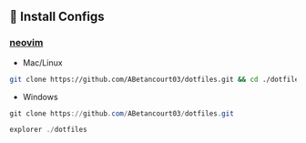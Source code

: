 ## 🔧 Install Configs

### [neovim](https://neovim.io/)
- Mac/Linux

```sh
git clone https://github.com/ABetancourt03/dotfiles.git && cd ./dotfiles && cp -a nvim ~/.configs/nvim && nvim
```

- Windows
```powershell
git clone https://github.com/ABetancourt03/dotfiles.git
```

```powershell
explorer ./dotfiles
```
